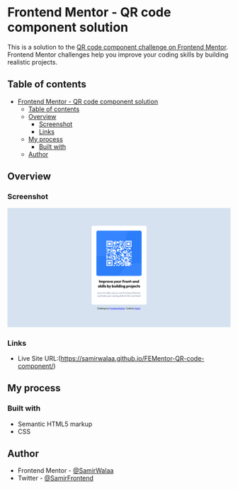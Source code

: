# Frontend Mentor - QR code component solution

This is a solution to the [QR code component challenge on Frontend Mentor](https://www.frontendmentor.io/challenges/qr-code-component-iux_sIO_H). Frontend Mentor challenges help you improve your coding skills by building realistic projects.

## Table of contents

- [Frontend Mentor - QR code component solution](#frontend-mentor---qr-code-component-solution)
  - [Table of contents](#table-of-contents)
  - [Overview](#overview)
    - [Screenshot](#screenshot)
    - [Links](#links)
  - [My process](#my-process)
    - [Built with](#built-with)
  - [Author](#author)

## Overview

### Screenshot

![](./images/Screenshot.png)

### Links

<!-- - Solution URL: [Add solution URL here](https://your-solution-url.com) -->

- Live Site URL:(https://samirwalaa.github.io/FEMentor-QR-code-component/)

## My process

### Built with

- Semantic HTML5 markup
- CSS

## Author

- Frontend Mentor - [@SamirWalaa](https://www.frontendmentor.io/profile/Samirwalaa)
- Twitter - [@SamirFrontend](https://www.twitter.com/SamirFrontend)
